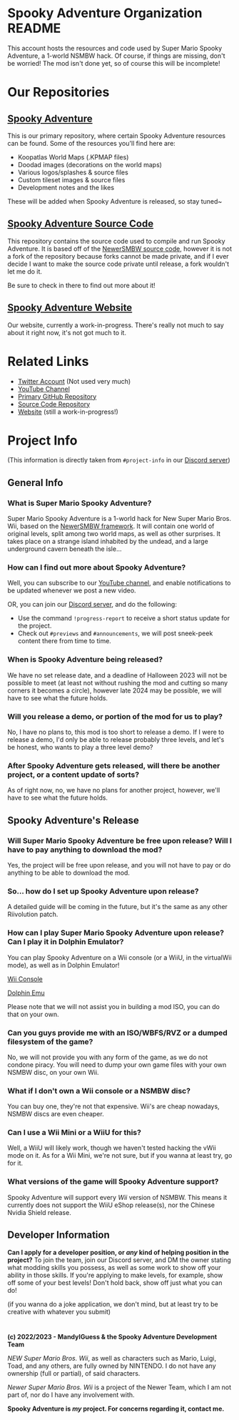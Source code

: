 # Spooky Adventure Organization README
This account hosts the resources and code used by Super Mario Spooky Adventure, a 1-world NSMBW hack. Of course,
if things are missing, don't be worried! The mod isn't done yet, so of course this will be incomplete!

# Our Repositories
## [Spooky Adventure][ghRes]
This is our primary repository, where certain Spooky Adventure resources can be found.
Some of the resources you'll find here are:
- Koopatlas World Maps (.KPMAP files)
- Doodad images (decorations on the world maps)
- Various logos/splashes & source files
- Custom tileset images & source files
- Development notes and the likes

These will be added when Spooky Adventure is released, so stay tuned~

## [Spooky Adventure Source Code][ghSRC]
This repository contains the source code used to compile and run Spooky Adventure.
It is based off of the [NewerSMBW source code][newerSRC], however it is not a fork
of the repository because forks cannot be made private, and if I ever decide I want
to make the source code private until release, a fork wouldn't let me do it.

Be sure to check in there to find out more about it!

## [Spooky Adventure Website][ghWebsite]
Our website, currently a work-in-progress. There's really not much to say
about it right now, it's not got much to it.

# Related Links
- [Twitter Account][twitter] (Not used very much)
- [YouTube Channel][yt]
- [Primary GitHub Repository][ghRes]
- [Source Code Repository][ghSRC]
- [Website][website] (still a work-in-progress!)

# Project Info
(This information is directly taken from `#project-info` in our [Discord server][discord])

## General Info

### What is Super Mario Spooky Adventure?

Super Mario Spooky Adventure is a 1-world hack for New Super Mario Bros. Wii, based on the [NewerSMBW framework][newer].
It will contain one world of original levels, split among two world maps, as well as other surprises.
It takes place on a strange island inhabited by the undead, and a large underground cavern beneath the isle...

### How can I find out more about Spooky Adventure?

Well, you can subscribe to our [YouTube channel][yt], and enable notifications to be updated whenever we post a new video.

OR, you can join our [Discord server][discord], and do the following:
- Use the command ``!progress-report`` to receive a short status update for the project.
- Check out `#previews` and `#announcements`, we will post sneek-peek content there from time to time.

### When is Spooky Adventure being released?

We have no set release date, and a deadline of Halloween 2023 will not be possible to meet (at least not without rushing the mod
and cutting so many corners it becomes a circle), however late 2024 may be possible, we will have to see what the future holds.

### Will you release a demo, or portion of the mod for us to play?

No, I have no plans to, this mod is too short to release a demo. If I were to release a demo,
I'd only be able to release probably three levels, and let's be honest, who wants to play a three level demo?

### After Spooky Adventure gets released, will there be another project, or a content update of sorts?

As of right now, no, we have no plans for another project, however, we'll have to see what the future holds.

## Spooky Adventure's Release

### Will Super Mario Spooky Adventure be free upon release? Will I have to pay anything to download the mod?

Yes, the project will be free upon release, and you will not have to pay or do anything to be able to download the mod.

### So... how do I set up Spooky Adventure upon release?

A detailed guide will be coming in the future, but it's the same as any other Riivolution patch.

### How can I play Super Mario Spooky Adventure upon release? Can I play it in Dolphin Emulator?

You can play Spooky Adventure on a Wii console (or a WiiU, in the virtualWii mode), as well as in Dolphin Emulator!

[Wii Console][setupWii]

[Dolphin Emu][setupDol]

Please note that we will not assist you in building a mod ISO, you can do that on your own.

### Can you guys provide me with an ISO/WBFS/RVZ or a dumped filesystem of the game?

No, we will not provide you with any form of the game, as we do not condone piracy.
You will need to dump your own game files with your own NSMBW disc, on your own Wii.

### What if I don't own a Wii console or a NSMBW disc?

You can buy one, they're not that expensive. Wii's are cheap nowadays, NSMBW discs are even cheaper.

### Can I use a Wii Mini or a WiiU for this?

Well, a WiiU will likely work, though we haven't tested hacking the vWii mode on it.
As for a Wii Mini, we're not sure, but if you wanna at least try, go for it.

### What versions of the game will Spooky Adventure support?

Spooky Adventure will support every *Wii* version of NSMBW. This means it currently does not support the WiiU eShop release(s),
nor the Chinese Nvidia Shield release.

## Developer Information

**Can I apply for a developer position, or *any* kind of helping position in the project?**
To join the team, join our Discord server, and DM the owner stating what modding skills you possess, as well as some work to show off
your ability in those skills. If you're applying to make levels, for example, show off some of your best levels! Don't hold back, show off just what you can do!

(if you wanna do a joke application, we don't mind, but at least try to be creative with whatever you submit)

#

**(c) 2022/2023 - MandyIGuess & the Spooky Adventure Development Team**

*NEW Super Mario Bros. Wii*, as well as characters such as Mario, Luigi, Toad, and any others, are fully owned by NINTENDO.
I do not have any ownership (full or partial), of said characters.

*Newer Super Mario Bros. Wii* is a project of the Newer Team, which I am not part of, nor do I have any involvement with.

**Spooky Adventure is *my* project. For concerns regarding it, contact me.**

<!--links-->
[discord]: https://discord.gg/fW5D3b6WQ8
[ghRes]: https://github.com/Spooky-Adventure/Super-Mario-Spooky-Adventure
[ghSRC]: https://github.com/Spooky-Adventure/Spooky-Adventure-Source-Code
[ghWebsite]: https://github.com/Spooky-Adventure/spooky-adventure.github.io
[newer]: https://newerteam.com/wii
[newerSRC]: https://github.com/Newer-Team/NewerSMBW
[setupDol]: https://horizon.miraheze.org/wiki/Dolphin_Emulator#Riivolution_Patches
[setupWii]: https://horizon.miraheze.org/wiki/Installing_and_Playing_Mods
[twitter]: https://twitter.com/SMSpookyAdv
[website]: https://spooky-adventure.github.io/
[yt]: https://www.youtube.com/@supermariospookyadventure
